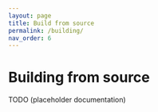 ```yaml
---
layout: page
title: Build from source
permalink: /building/
nav_order: 6
---
```


# Building from source

TODO (placeholder documentation)